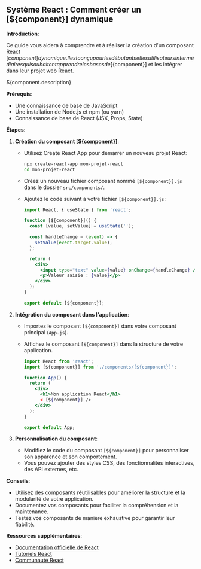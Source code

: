 ##  Système React : Comment créer un [${component}] dynamique

**Introduction**:

Ce guide vous aidera à comprendre et à réaliser la création d'un composant React [${component}] dynamique. Il est conçu pour les débutants et les utilisateurs intermédiaires qui souhaitent apprendre les bases de [${component}] et les intégrer dans leur projet web React.

${component.description}

**Prérequis**:

* Une connaissance de base de JavaScript
* Une installation de Node.js et npm (ou yarn)
* Connaissance de base de React (JSX, Props, State)

**Étapes**:

1. **Création du composant [${component}]**:

   * Utilisez Create React App pour démarrer un nouveau projet React:
     ```bash
     npx create-react-app mon-projet-react
     cd mon-projet-react
     ```
   * Créez un nouveau fichier composant nommé `[${component}].js` dans le dossier `src/components/`.
   * Ajoutez le code suivant à votre fichier `[${component}].js`:

     ```jsx
     import React, { useState } from 'react';

     function [${component}]() {
       const [value, setValue] = useState('');

       const handleChange = (event) => {
         setValue(event.target.value);
       };

       return (
         <div>
           <input type="text" value={value} onChange={handleChange} />
           <p>Valeur saisie : {value}</p>
         </div>
       );
     }

     export default [${component}];
     ```

2. **Intégration du composant dans l'application**:

   * Importez le composant `[${component}]` dans votre composant principal (`App.js`).
   * Affichez le composant `[${component}]` dans la structure de votre application.

     ```jsx
     import React from 'react';
     import [${component}] from './components/[${component}]';

     function App() {
       return (
         <div>
           <h1>Mon application React</h1>
           < [${component}] />
         </div>
       );
     }

     export default App;
     ```

3. **Personnalisation du composant**:

   * Modifiez le code du composant `[${component}]` pour personnaliser son apparence et son comportement.
   * Vous pouvez ajouter des styles CSS, des fonctionnalités interactives, des API externes, etc.

**Conseils**:

* Utilisez des composants réutilisables pour améliorer la structure et la modularité de votre application.
* Documentez vos composants pour faciliter la compréhension et la maintenance.
* Testez vos composants de manière exhaustive pour garantir leur fiabilité.

**Ressources supplémentaires**:

* [Documentation officielle de React](https://reactjs.org/)
* [Tutoriels React](https://www.freecodecamp.org/news/react-tutorial-for-beginners/)
* [Communauté React](https://www.reddit.com/r/reactjs/)



